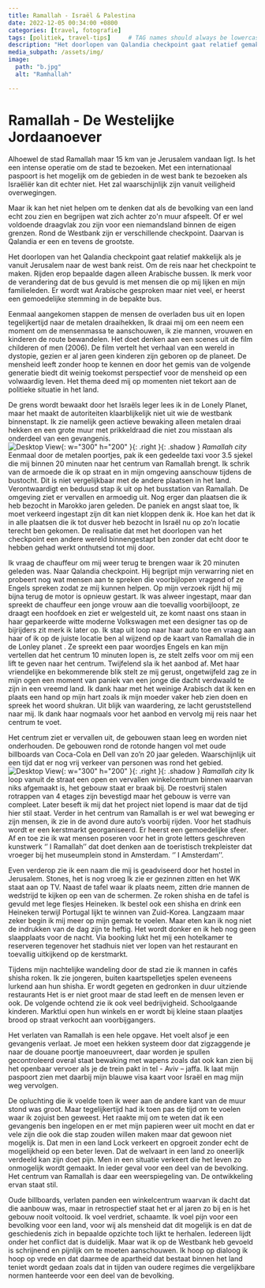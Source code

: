 ```yaml
---
title: Ramallah - Israël & Palestina 
date: 2022-12-05 00:34:00 +0800
categories: [travel, fotografie]
tags: [politiek, travel-tips]     # TAG names should always be lowercase
description: "Het doorlopen van Qalandia checkpoint gaat relatief gemakkelijk als je vanuit Jerusalem naar de West-Bank reist. Om de reis naar het checkpoint te maken rijden erop bepaalde dagen alleen Arabische bussen"
media_subpath: /assets/img/
image:
  path: "b.jpg"
  alt: "Ramhallah"

---
```


# Ramallah - De Westelijke Jordaanoever			 
Alhoewel de stad Ramallah maar 15 km van je Jerusalem vandaan ligt. Is het een intense operatie om de stad te bezoeken. Met een internationaal paspoort is het mogelijk om de gebieden in de west bank te bezoeken als Israëliër kan dit echter niet. Het zal waarschijnlijk zijn vanuit veiligheid overwegingen.  

Maar ik kan het niet helpen om te denken  dat als de bevolking van een land echt zou zien en begrijpen wat zich achter zo'n muur afspeelt. Of er wel voldoende draagvlak zou zijn voor een niemandsland binnen de eigen grenzen. Rond de Westbank zijn er verschillende checkpoint. Daarvan is Qalandia er een en tevens de grootste. 

Het doorlopen van het Qalandia checkpoint gaat relatief makkelijk als je vanuit Jerusalem naar de west bank reist. Om de reis naar het checkpoint te maken. Rijden erop bepaalde dagen alleen Arabische bussen. Ik merk voor de verandering dat de bus gevuld is met mensen die op mij lijken en mijn familieleden. Er wordt wat Arabische gesproken maar niet veel, er heerst een gemoedelijke stemming in de bepakte bus.  

Eenmaal aangekomen stappen de mensen de overladen bus uit en lopen tegelijkertijd naar de metalen draaihekken, Ik draai mij om een neem een moment om de mensenmassa te aanschouwen, ik zie mannen, vrouwen en kinderen de route bewandelen. Het doet denken aan een scenes uit de film childeren of men (2006).  De film vertelt het verhaal van een wereld in dystopie, gezien er al jaren geen kinderen zijn geboren op de planeet. De mensheid leeft zonder hoop te kennen en door het gemis van de volgende generatie biedt dit weinig toekomst perspectief voor de mensheid op een volwaardig leven. Het thema deed mij op momenten niet tekort aan de politieke situatie in het land.  

De grens wordt bewaakt door het Israëls leger lees ik in de Lonely Planet, maar het maakt de autoriteiten klaarblijkelijk niet uit wie de westbank binnenstapt. Ik zie namelijk geen actieve bewaking alleen metalen draai hekken en een grote muur met prikkeldraad die niet zou misstaan als onderdeel van een gevangenis.  
![Desktop View](c.jpg){: w="300" h="200" }{: .right }{: .shadow }
_Ramallah city_
Eenmaal door de metalen poortjes, pak ik een gedeelde taxi voor 3.5 sjekel die mij binnen 20 minuten naar het centrum van Ramallah brengt. Ik schrik van de armoede die ik op straat en in mijn omgeving aanschouw tijdens de bustocht. Dit is niet vergelijkbaar met de andere plaatsen in het land. Verontwaardigt en beduusd stap ik uit op het busstation van Ramallah. De omgeving ziet er vervallen en armoedig uit. Nog erger dan plaatsen die ik heb bezocht in Marokko jaren geleden. De paniek en angst slaat toe, Ik moet verkeerd ingestapt zijn dit kan niet kloppen denk ik. Hoe kan het dat ik in alle plaatsen die ik tot dusver heb bezocht in Israël nu op zo’n locatie terecht ben gekomen. De realisatie dat met het doorlopen van het checkpoint een andere wereld binnengestapt ben zonder dat echt door te hebben gehad werkt onthutsend tot mij door.   

Ik vraag de chauffeur om mij weer terug te brengen waar ik 20 minuten geleden was. Naar Qalandia checkpoint. Hij begrijpt mijn verwarring niet en probeert nog wat mensen aan te spreken die voorbijlopen vragend of ze Engels spreken zodat ze mij kunnen helpen. Op mijn verzoek rijdt hij mij bijna terug de motor is opnieuw gestart. Ik was alweer ingestapt, maar dan spreekt de chauffeur een jonge vrouw aan die toevallig voorbijloopt, ze draagt een hoofdoek en ziet er welgesteld uit, ze komt naast ons staan in haar geparkeerde witte moderne Volkswagen met een designer tas op de bijrijders zit merk ik later op. Ik stap uit loop naar haar auto toe en vraag aan haar of ik op de juiste locatie ben al wijzend op de kaart van Ramallah die in de Lonley planet . Ze spreekt een paar woordjes Engels en kan mijn vertellen dat het centrum 10 minuten lopen is, ze stelt zelfs voor om mij een lift te geven naar het centrum. Twijfelend sla ik het aanbod af.  Met haar vriendelijke en bekommerende blik stelt ze mij gerust, ongetwijfeld zag ze in mijn ogen een moment van paniek van een jonge die dacht verdwaald te zijn in een vreemd land. Ik dank haar met het weinige Arabisch dat ik ken en plaats een hand op mijn hart zoals ik mijn moeder vaker heb zien doen en spreek het woord shukran. Uit blijk van waardering, ze lacht geruststellend naar mij. Ik dank haar nogmaals voor het aanbod en vervolg mij reis naar het centrum te voet.  

Het centrum ziet er vervallen uit, de gebouwen staan leeg en worden niet onderhouden. De gebouwen rond de rotonde hangen vol met oude billboards van Coca-Cola en Dell van zo’n 20 jaar geleden. Waarschijnlijk uit een tijd dat er nog vrij verkeer van personen was rond het gebied.  
![Desktop View](55.jpg){: w="300" h="200" }{: .right }{: .shadow }
_Ramallah city_
Ik loop vanuit de straat een open en vervallen winkelcentrum binnen waarvan niks afgemaakt is, het gebouw staat er braak bij. De roestvrij stalen rotrappen van 4 etages zijn bevestigd maar het gebouw is verre van compleet. Later beseft ik mij dat het project niet lopend is maar dat de tijd hier stil staat. Verder in het centrum van Ramallah is er wel wat beweging er zijn mensen, ik zie in de avond dure auto’s voorbij rijden. Voor het stadhuis wordt er een kerstmarkt georganiseerd. Er heerst een gemoedelijke sfeer. Af en toe zie ik wat mensen poseren voor het in grote letters geschreven kunstwerk ‘’ I Ramallah’’ dat doet denken aan de toeristisch trekpleister dat vroeger bij het museumplein stond in Amsterdam. ‘’ I Amsterdam’’.  

Even verderop zie ik een naam die mij is geadviseerd door het hostel in Jerusalem. Stones, het is nog vroeg Ik zie er gezinnen zitten en het WK staat aan op TV. Naast de tafel waar ik plaats neem, zitten drie mannen de wedstrijd te kijken op een van de schermen. Ze roken shisha en de tafel is gevuld met lege flesjes Heineken. Ik bestel ook een shisha en drink een Heineken terwijl Portugal lijkt te winnen van Zuid-Korea. Langzaam maar zeker begin ik mij meer op mijn gemak te voelen.  Maar eten kan ik nog niet de indrukken van de dag zijn te heftig. Het wordt donker en ik heb nog geen slaapplaats voor de nacht. Via booking lukt het mij een hotelkamer te reserveren tegenover het stadhuis niet ver lopen van het restaurant en toevallig uitkijkend op de kerstmarkt.  

Tijdens mijn nachtelijke wandeling door de stad zie ik mannen in cafés shisha roken. Ik zie jongeren, buiten kaartspelletjes spelen eveneens lurkend aan hun shisha. Er wordt gegeten en gedronken in duur uitziende restaurants Het is er niet groot maar de stad leeft en de mensen leven er ook. De volgende ochtend zie ik ook veel bedrijvigheid. Schoolgaande kinderen.  Marktlui open hun winkels en er wordt bij kleine staan plaatjes brood op straat verkocht aan voorbijgangers.  

Het verlaten van Ramallah is een hele opgave. Het voelt alsof je een gevangenis verlaat.  Je moet een hekken systeem door dat zigzaggende je naar de douane poortje manoeuvreert, daar worden je spullen gecontroleerd overal staat bewaking met wapens zoals dat ook kan zien bij het openbaar vervoer als je de trein pakt in tel - Aviv – jaffa. Ik laat mijn paspoort zien met daarbij mijn blauwe visa kaart voor Israël en mag mijn weg vervolgen.   

De opluchting die ik voelde toen ik weer aan de andere kant van de muur stond was groot. Maar tegelijkertijd had ik toen pas de tijd om te voelen waar ik zojuist ben geweest. Het raakte mij om te weten dat ik een gevangenis ben ingelopen en er met mijn papieren weer uit mocht en dat er vele zijn die ook die stap zouden willen maken maar dat gewoon niet mogelijk is. Dat men in een land Lock verkeert en opgroeit zonder echt de mogelijkheid op een beter leven.  Dat de welvaart in een land zo oneerlijk verdeeld kan zijn doet pijn. Men in een situatie verkeert die het leven zo onmogelijk wordt gemaakt. In ieder geval voor een deel van de bevolking. Het centrum van Ramallah is daar een weerspiegeling van. De ontwikkeling ervan staat stil.  

Oude billboards, verlaten panden een winkelcentrum waarvan ik dacht dat die aanbouw was, maar in retrospectief staat het er al jaren zo bij en is het gebouw nooit voltooid. Ik voel verdriet, schaamte. Ik voel pijn voor een bevolking voor een land, voor wij als mensheid dat dit mogelijk is en dat de geschiedenis zich in bepaalde opzichte toch lijkt te herhalen. Iedereen lijdt onder het conflict dat is duidelijk.  Maar wat ik op de Westbank heb gevoeld is schrijnend en pijnlijk om te moeten aanschouwen. Ik hoop op dialoog ik hoop op vrede en dat daarmee de apartheid dat bestaat binnen het land teniet wordt gedaan zoals dat in tijden van oudere regimes die vergelijkbare normen hanteerde voor een deel van de bevolking. 